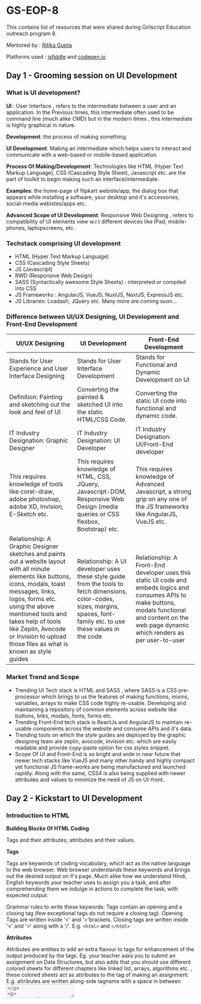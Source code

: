 # GS-EOP-8
This contains list of resources that were shared during Girlscript Education outreach program 8.

Mentored by : [Ritika Gupta](https://www.linkedin.com/in/gritika1906/)

Platforms used : [jsfiddle](https://jsfiddle.net/) and [codepen.io](https://codepen.io/collection/AQPkmq )

## Day 1 - Grooming session on UI Development

### What is UI development?

**UI** : User Interface , refers to the intermediate between a user and an application. In the Previous times, this intermediate often used to be command line (much
alike CMD) but in the modern times , this intermediate is highly graphical in nature.

**Development**: the process of making something.

**UI Development**: Making an intermediate which helps users to interact and communicate with a web-based or mobile-based application.

**Process Of Making/Development**: Technologies like HTML (Hyper Text Markup Language), CSS (Cascading Style Sheet), Javascript etc. are the part of toolkit to begin making such an interface/intermediate.

**Examples**: the home-page of flipkart webiste/app, the dialog box that appears while installing a software, your desktop and it's accessories, social-media webistes/apps etc.

**Advanced Scope of UI Development**: Responsive Web Designing , refers to compatibility of UI elements view w.r.t different devices like IPad, mobile-phones, laptopscreens, etc.

### Techstack comprising UI development

* HTML (Hyper Text Markup Language)
* CSS (Cascading Style Sheets)
* JS (Javascript)
* RWD (Responsive Web Design)
* SASS (Syntactically awesome Style Sheets) : interpreted or compiled into CSS
* JS Frameworks : AngularJS, VueJS, NuxtJS, NextJS, ExpressJS etc.
* JS Libraries: Loadash, JQuery etc.
Many more are coming soon...

### Difference between UI/UX Designing, UI Development and Front-End Development

UI/UX Designing | UI Development |  Front-End Development
--- | --- | ---
Stands for User Experience and User Interface Designing |Stands for User Interface Development | Stands for Functional and Dynamic Development on UI
Definition: Painting and sketching out the look and feel of UI | Converting the painted & sketched UI into the static HTML/CSS Code. | Converting the static UI code into functional and dynamic code.
IT Industry Designation: Graphic Designer | IT Industry Designation: UI Developer | IT Industry Designation: UI/Front-End developer
This requires knowledge of tools like corel-draw, adobe photoshop, adobe XD, Invision, E-Sketch etc. | This requires knowledge of HTML, CSS, JQuery, Javascript-DOM, Responsive Web Design (media queries or CSS flexbox, Bootstrap) etc. | This requires knowledge of Advanced Javascript, a strong grip on any one of the JS frameworks like AngularJS, VueJS etc.
Relationship: A Graphic Designer sketches and paints out a website layout with all minute elements like buttons, icons, modals, toast messages, links, logos, forms etc. using the above mentioned tools and takes help of tools like Zeplin, Avocode or Invision to upload those files as what is known as style guides | Relationship: A UI developer uses these style guide from the tools to fetch dimensions, color-codes, sizes, margins, spaces, font-family etc. to use these values in the code | Relationship: A Front-End developer uses this static UI code and embeds logics and consumes APIs to make buttons, modals functional and content on the web page dynamic which renders as per user-to-user

### Market Trend and Scope

* Trending UI Tech stack is HTML and SASS , where SASS is a CSS pre-processor which brings to us the features of making functions, mixins, variables, arrays to make CSS code highly re-usable. Developing and maintaining a repository of common elements across website like buttons, links, modals, fonts, forms etc.
* Trending Front-End tech stack is ReactJs and AngularJS to maintain re-usable components across the website and consume APIs and it's data.
* Trending tools on which the style guides are deployed by the graphic designing team are zeplin, avocode, invision etc. which are easily readable and provide copy-paste option for css styles snippet.
* Scope Of UI and Front-End is so bright and wide in near future that newer tech stacks like VueJS and many other handy and highly compact yet functional JS frame-works are being manufactured and launched rapidly. Along with the same, CSS4 is also being supplied with newer attributes and values to minimize the need of JS on UI-front.

## Day 2 - Kickstart to UI Development

### Introduction to HTML

**Building Blocks Of HTML Coding**

Tags and their attributes; attributes and their values.

**Tags**

Tags are keywords of coding vocabulary, which act as the native language to the web browser. Web browser understands these keywords and brings out the desired output on
it's page. Much alike how we understand Hindi, English keywords your teacher uses to assign you a task, and after comprehending them we indulge in actions to complete the
task, with expected output. 

Grammar rules to write these keywords: Tags contain an opening and a closing tag (few exceptional tags do not require a closing tag). Opening Tags are written inside '<' and '>'brackets. Closing tags are written inside '<' and '>' along with a '/'. E.g. ```<html>``` and ```</html>```

**Attributes**

Attributes are entities to add an extra flavour to tags for enhancement of the output
produced by the tags. Eg. your teacher asks you to submit an assignment on Data
Structures, but also adds that you should use different colored sheets for different
chapters like linked list, arrays, algorithms etc. , these colored sheets act as attributes to
the tag of making an assignment.
E.g. attributes are written along-side tagname with a space in between <textarea
disabled>

**Values**

Values are, what type of enhancements do we need to embed to our output. For an instance, teacher has told you to use colored sheets for different chapters but what
colors you will choose to make the assignment forms the part of values to attributes.E.g. values are written after attribute name with an = in between and inside quotes " or '
`<textarea disabled="true">`
  
**Typography Tags**

* `<p></p> `: This is a paragraph tag used to code text type of content for the web browser.
* `<label></label>` : This is a label tag used to code text type of content, especially the descriptions for the form fields, for the web browser.
* `<h1></h1>` to `<h6></h6>` : This is a paragraph tag used to code text type of content, especially the headings and sub headings, for the web browser.
* `<span></span>` : This is a tag used to code text type of content, inline in nature, for the web browser.
* `<i></i>` or `<em></em>` : This is an italics/emphasis tag used to format the syle of content, making it appear italicized in nature. This also forms a part of formatting tags. Both the tags visually appear to have same effect on the browser but for website translating speech programs, the tone of text changes for 'em' tag.
* `<b></b>` and `<strong></strong>` : This is a bold tag used to format the style of content, making it appear bold in nature. This also forms a part of formatting tags. Both the tags visually appear to have same effect on the browser but for website translating speech programs, the tone of text changes for 'strong' tag.
* `<u></u>` : This is an underline tag used to format the style of content, making it appear underlined in nature. This also forms a part of formatting tags.
* `<mark></mark> `: This is a mark tag used to format the style of content, making it appear highlighted in nature. This also forms a part of formatting tags.

**Semantic Tags**

* `<header></header>` : This is a header tag used to wrap structure of header, for any webpage/website.
* `<footer></footer>` : This is a footer tag used to wrap structure of header, for any webpage/website.
* `<section></section>` : This is a section tag used to wrap sections of the webpage/webiste apart from header or footer.
* `<article></article>` : This is an article tag used to wrap textual content of the webpage/website.
* `<aside></aside>` : This is an aside tag used to wrap content aligned to corners of the webpage/website.
* `<main></main>` : This is a main tag used to wrap content of specific and relevant importance for the webpage/website.
* `<thead></thead>` : This is a table head tag used to wrap content of a table headers.
* `<tbody></tbody>` : This is a table body tag used to wrap content of a table body.
* `<figure></figure>` and `<figcaption></figcaption>` : This is a figure tag used to wrap content of image media placed on a webpage/website, figcaption is a sub-tag to wrap caption of the image in it.

**Media Tags**

* `<img></img>` : This is an image tag, used to display image type media on the webpage/website. But this tag will not only work by mentioning it's tag name like other tags mentioned so far, it will require attributes to be guided with more information to perform desired function. The mandatory attribute with this tag name is "src" written as `<img src="path of the image file"></img>` E.g. `<img src="https://redzonekickboxing.com/wpcontent/uploads/2017/04/default-image-620x600.jpg"></img>`
* `<a></a>` : This is the anchor tag used to embed links to external webistes/webpages or to navigate between different pages of same website or to embed an email address to redirect in composing the mail etc. This tag alike 'img' tag too requires a mandatory attribute called 'href' written as `<a href="link to webiste/ link to page in this website/ move to an element on the same page/ mail">link text</a>` E.g. `<a href="#top">link text</a>`, E.g. `<a href="https://www.google.com/">link text</a>`E.g. `<a href="mailto: aashigupta1919@gmail.com">link text</a>`

**Form Related Tags**

* `<form></form>` : This is form tag that wraps all the elements which demands an input or action from the user interacting with the website/webpage.
* `<input>` : This is input tag and contains a mandatory attribute called 'type' to display it's nature and is used to render different types of form inputs like text, password, date, time, color, range, file, list etc. on the webpage/website.
* `<textarea></textarea>` : This is textarea tag, used to get an input of multiple lines of text, from the user on a webpage/website.
* `<select></select>` and `<option></option>` : This select tag allows a user to select from a list of options pre-available, fromt the webpage/website. The `<option></option>` tag is a crucial sub-tag of 'select' as inside this tag all the options are written which are to be made available for the user.
* `<datalist></datalist>` : This datalist tag acts as a text input taken from user and if the text string matches any of the available options, it shows the list of those
options to the user much alike a pre-fetch function. This tag operates both by subtag `<option></option>` and by parent tag `<input>` 

**Tag Attributes**

* **Global Attributes**: 'id', 'class', 'style', 'contenteditable', 'spellcheck', 'lang', 'title' 'data-\*' etc. These attributes are not tag-specific and may be used with any tag for tag enhancement.
    * **id**:This attribute assigns a unique id to an element which can be accessed either for styling purposes or for functional purposes. (** Remember 'id' attribute
value cannot be same for multiple elements and must contain a unique value)
    * **class**: This attribute assigns a value to an element which can be accessed either for styling purposes or for functional purposes. Typically, this attribute also
defines, as to which group of styles this element belongs to.
    * **style**: This attribute contains all the style properties and it's values to provide inline styles to the element.
    * **title**: This attribute is used to show a tooltip kind of information related to the element. Typically used to describe the purpose/content/function of an element in a summarized manner.
    * **contenteditable**: This attribute is used to define if content of tag/element can be edited or not via interface.
    
* **Form Input Attributes**: 'type' attribute has different values like "type='text'","type='password'", "type='file'", "type='email'", "type='date'". All these attributes help in obtaining input from the user and send across the server for manipulation.
    * **type='text'**: This attribute is used to obtain single line text input from user like name of the user, contact number, etc.
    * **type='password'**: This attribute is used to obtain single line hidden input from user like password etc.
    * **type='file'**: This attribute is used to obtain file input from user like uploading a resume file, uploading bill proofs etc.
    * **type='email'**: This attribute is used to obtain email input from user. This attribute automatically validates if the input value is in correct format of email or not.
    * **type='date'**: This attribute is used to obtain date input from user. This attribute automatically provides a calendar feature to the user to choose a date from.

And there is an exhaustive list of attributes for other tags.

### Difference between HTML4 and HTML5

HTML 4 | HTML 5
--- | --- 
Absence of Semantic Tags: only tags like \<div\>\<\/div\> | Semantic Tags like: \<article\>\<\/article\>,\<header\>\<\/header\>, \<footer\>\<\/footer\>,\<nav\>\<\/nav\>, \<figure\>\<\/figure\>, \<main\> \<\/main\> etc
Input types like 'text', 'password'etc. available for all purposes. | Input types like 'email', 'url', 'date' etc. have been introduced for wider usage.
Special form tags absent. | Special form tags like \<datalist\>\<\/datalist\>, \<output\>\<\/output\>, etc. have been introduced
Formatting Tags like : \<font\>\<\/font\>, \<big\>\<\/big\>, \<strike\>\<\/strike\>, \<center\>\<\/center\>, were present.| Formatting Tags like :\<font\>\<\/font\>, \<big\>\<\/big\>, \<strike\>\<\/strike\>, \<center\>\<\/center\>, have been removed (deprecated).
The input tag has limited set of attributes like 'id', 'class', 'style','type', 'name' etc. | The input tag has several highly dynamic attributes like 'pattern', 'autocomplete','min', 'max' etc 
\<ol\>\<\/ol\> tag has no attribute for reverse ordering. | \<ol\>\<\/ol\> tag has an attribute for reverse ordering called 'reversed'.
Limited set of global attributes available. | Special feature global attributes like: "spellcheck" , "contenteditable" etc. have been introduced.

And an exhaustive list of differences exist.
Please refer to the official W3 website to study in detail.

### HTML Code for practise

```javascript
HTML Code Practiced on JSFiddle for Tags and attributes
<html>
<head>
<style>
p{
 color: cyan;
}
</style>
</head>
<body>
<p id="para" class="paragraph" spellcheck="true" contenteditable="true" style="color: pink;">
My name is Ritika Gupta. This is my first web page developnt. I am practising tags and attributes through
this demo.
</p>
<h1>
This is my first heading
</h1>
<h2>
This is my second heading
</h2>
<h3>
This is my third heading
</h3>
<h4>
This is my fourth heading
</h4>
<h5>
This is my fifth heading
</h5>
<h6>
This is my sixth heading
</h6>
<code>This is my first code</code>
<i>This text is italicised</i>
<em>This text is italicised too</em>
<b>This text is bold</b>
<strong>This text is bold too</strong>
<span>This is a span tag</span>
<img src="https://www.litmus.com/wp-content/uploads/2020/04/fallback-strategies-for-interactiveemail.gif" title="this is an image"/>
<a href="https://jsfiddle.net/hstumLbe/3/">Take me to this link</a>
<a href="mailto: abc@gmail.com">Send Email</a>
<a href="#para" title="jumper" contenteditable="false">Take me to the top of page</a>
</body>
</html>
```

### Resources

* [HTML Learning from JavaT Point]( https://www.javatpoint.com/html-tutorial)
* [Codecademy HTML Code-Along Learn Platform]( https://www.codecademy.com/learn/learn-html )(**Personally recommended**)
* [W3Schools HTML Learning]( https://www.w3schools.com/html/)
* [MDN](https://developer.mozilla.org/en-US/docs/Web/HTML) (**Preferred when you have a strong grip on fundamentals**)
* [Tutorials Point HTML]( https://www.tutorialspoint.com/html/index.html)

## Day 3 - Adding Visual styles to UI

### Introduction to CSS

* CSS may be divided into 3 types: inline CSS, embedded CSS, External CSS.
    * **Inline CSS**: when the styles are coded as an attribute of the element or tag in the HTML file. E.g. `<p style="color: darkred;">`
    * **Embedded CSS**: when the styles are coded as a part of head tag in the HTML file. E.g.```<head> <style>p{color: pink;} </style> </head>```
    * **External CSS**: A designated CSS file is maintained containing only the styles , with an extension .css and is called upon in the HTML file through "link" tag. E.g. ```<link href="styles.css">```
    
* Cascading Style Sheets comprise of several property-value set of code to embed visually appealing styles to HTML coded web pages or websites.

* The Grammar to define property-value set is: "property : value;" the property name followed by a colon further followed by the value and ended by a semi-colon. E.g. ```color : blue;```

* These property-value sets are then supplied to elements of the web page, we wish to style, called selectors in CSS. Grammar for the same is as follows:
```"selector{ property: value; }"```

* A Selector is a piece of code that selects and brings element to be styled, to the CSS table. E.g. ``` p{color: red;}```

* Selectors may be of wide variety, common of which are given here:
    * Element Name E.g. ```p, h1, article, nav, div, input etc.```
    * Element Class E.g.``` .box, .container etc.```
    * Element Id E.g.``` #box, #container etc.```
    * Universal Selector E.g. ```*{}```. A Universal Selector selects all the elements or tags on a web page like ```p, body, footer, header, span, a, img, div, etc.```
    * Element Name followed by attribute-value pair E.g. ```input[type="text"]```
    * Element name/class/id followed by attribute-value prefix. E.g. ```div[class^="box"]```,```form-group[class^="box"]``` ,```#form-group[class^="box"]```
    * Element name/class/id followed by attribute-value suffix. E.g. ```div[class$="wrapper"],frame[class$="wrapper"], #frame[class$="wrapper"]```
    * Element name/class/id followed by attribute-value substring. E.g. ```div[class*="wrapper"], .frame[class*="wrapper"], #frame[class*="wrapper"]```
    * homogenous/heterogenous combination of all the above mentioned selectors. E.g. ```p.child{color: green;}, h2#top{color: cyan;}, div[class*="group"] input[type="text"]``` ```{font-size: 20px; border: 1px solid red;}```
    
* What if overriding styles are written for the same element by differentselectors?: The specificity rule follows for different selectors which sets the priority for them.

    * The standard specificity rule is: inline style > id > class > element name

    * Specificity Rule when same method is style is written multiple times: The greater valued line of code will execute. E.g. on line 4``` p{color: green}``` and on line 10 of same sheet ```p{color: blue}```, paragraph will be of blue color.

    * Specificity when dealing with ```"!important"``` : It tends to pick the selector to which it is applied and place it on the top of hierarchy stack. E.g. ```p{color: red
!important} ```

### CSS Box Model

![CSS Image](Class-3/css-box-model.png)

* Every Element or tag placed on a web page may be imagined of as abox. This box contains an invisible environment around it's edges marking it's features. These features are margins -> borders -> padding-> content

* Property-Value Set related to CSS box-model is 'box-sizing'.

* box-sizing: border-box | content-box

* By Default, the box-sizing property is set to the value content-box which means that padding and borders will not be included in the width and height of an element and will add their values to the width and height of the element , changing it's desired width and height.

* Let's take an example to understand this concept in detail: We have a 'div' tag whose total width should be 300px and height should be 100px, border-width should be 3px and padding should be 20px from all edges.

* box-sizing: content-box will make total width of div = 346px (width of div 300px + padding-left 20px + padding-right 20px + border-width-left 3px + border-width-right 3px) violating the requirement of width to be 300px only.

* box-sizing: content-box will make total height of div = 146px (height of div 100px + padding-top 20px + padding-bottom 20px + border-widthtop 3px + border-width-bottom 3px) violating the requirement of height to be 100px only.

* To solve this problem: we have box-sizing: border-box

* box-sizing: border-box, helps to consume dimensions for padding and border value from mentioned value of width and height of 'div' tag.

* For an example: we have given width = 300px and height = 100px for 'div' padding = 20px and border = 3px, hence values for padding and border are auto adjusted from width and height values.

* box-sizing: border-box, will keep total height of div 100px by adjusting values like height 54px (height of div 100px - padding top 20px - padding bottom 20px - border top 3px - border-bottom 3px)

* box-sizing: border-box, will keep total width of div 300px by adjusting values like width 254px (width of div 300px - padding left 20px - padding right 20px - border right 3px - border left 3px)

### Typogrphy and Formating

* font-family: Segoe UI | Times New Roman | Comic Sans | Helvetica | etc.

* Commonly fallback values are given for such properties to ensure the display does not break on any browser. Fallback values may be given in a single property separated by commas. E.g. ```font-family: helvetica,sansserif.```

* color : any color value (hex, rgb, rgba or name of the color).

* font-size: any numeric value(in px, em, rem etc. units)

* text-decoration: none | underline |line-through | underline | overline etc.

* font-weight: normal | bold | bolder | lighter | number | initial | inherit;

* text-transform: uppercase | lowercase | capitalize | none etc.

* text-indent: number

* word-spacing: number

* letter-spacing: number

* line-height: number

* text-shadow: horizontal-shadow-number vertical-shadow-number

* shadow-smudge-number shadow-color

* text-align: center | right | left | justify etc.

* background-color: color code

* display: block | inline-block | inline | flex | inline-flex

* opacity: number between 0 to 1

* position: fixed | absolute | relative | static | sticky

* margin: margin-top margin-right margin-bottom margin-left (TRBL Trouble rule) [shorthand]

* padding: padding-top padding-right padding-bottom padding-left (TRBL Trouble rule) [shorthand]

* border: border-width border-style border-color [shorthand]

* width: number

* height: number

* min-width: number

* max-width: number

* min-height: number

* max-height: number

* overflow: scroll | hidden | auto | none

* border-radius: number

### CSS FlexBox

* CSS Flexbox is a flexible box model used to design webiste/web-page structure to behave responsively for different devices.

* To develop this kind of a structure, a set of CSS property-value are defined mentioned as follows:

* display: flex (set the display property of the container element to flexible box)

* flex-direction: column | row | column-reverse | row-reverse (set the direction of items inside flexible container to appear in a row or a column)

* flex-wrap: nowrap | wrap | wrap-reverse (when the device size is small it adjusts the flexible container items in the available spaces below the other)

* justify-content: center | flex-start | flex-end | space-around | spacebetween etc. (The justify-content property aligns the flexible container's items when the items do not use all available space on the main-axis (horizontally).)

* align-items: center | flex-end | flex-start | baseline | stretch (The alignitems property specifies the default alignment for items inside the flexible container.)

* align-self: center | flex-end | flex-start | baseline | stretch (The align-self property specifies the alignment for the selected item inside the flexible container. The align-self property overrides the flexible container's alignitems property.)

* flex-flow: flex-direction flex-wrap [shorthand property]

* order: number (Specifies the order of a flexible item relative to the rest of the flex items inside the same container)

###  Difference Between CSS2 and CSS 3

**CSS 2**

* Border enhancement properties weren't introduced.
* This doesn't support border-box property.
* border-image property is unsupported.
* limited set of pseudo-elements existed.
* limited set of pseudo-selectors existed.
* box-shadow property missing.

**CSS 3**

* Border enhancement properties like border-radius came into picture.
* border-box property is supported in this version.
* border-image property has been introduced.
* several new selectors like element attribute suffix, element attribute prefix and element attribute substring were introduced.
* several new pseudo-elements are introduced like ::first-line, ::first-letter,::after, ::before etc.
* several new pseudo-classes are introduced like :first-child, :hover, :active,:focus, :lang, :root, :empty etc.
* box-shadow property introduced, box-shadow: none | h-shadow vshadow blur spread color |inset;

### Resources

(Difference between CSS2 and CSS3 keypoints)[ https://nimapinfotech.com/blog/css3-vs-css2/]
(CSS Study Link W3Schools)[ https://www.w3schools.com/css/]
(CSS Codecademy Link)[ https://www.codecademy.com/learn/learn-css] (**Personally Preferred learning portal**)
(JavaTPoint CSS Learning)[https://www.javatpoint.com/css-tutorial]

# Day 4

Resources for today's session:
CSS transform property: https://www.w3schools.com/cssref/css3_pr_transform.asp
CSS variables: https://www.w3schools.com/css/css3_variables.asp
Difference between :root pseudo-selector and html{} selector: https://stackoverflow.com/questions/15899615/whats-the-difference-between-css3s-root-pseudo-class-and-html [One technical difference between them is that :root - being a pseudo class has a greater specificity than html (a type selector)]

Adding Visuals to UI

Advanced CSS Concepts
CSS variables:
CSS variables are the custom keywords used to store property values. These variables can be
called at all the code areas where the desired value needs to be put. This is the most efficient
code practice as value stored in the variable can be later on modified or deleted (as per the
product requirement) very easily and quickly whereas locating all the places where the value
has been written and then modifying/deleting it might be cumbersome and lead to
unhandled code errors.
Syntax of declaring and using variables is as follows:
Variable Declaration: "--variable-name: value;" E.g. --grey-shade: grey;
Variable Consumption: "property: var(--variable-name);" E.g. color: var(--grey-shade);
CSS pseudo-selectors
These are the set of pre-defined classes in CSS used for special case styling on an element.
Few of the highly used pseudo-selectors are as follows:
1. :link - This is a pseudo-selector used on anchor tags to define styles which enhances the predefined link behaviour of an anchor tag.
2. :checked - This is a pseudo-selector used on input type radio or checkbox, used to style
them differently when they are in checked state.
3. :disabled - This is used on input types or elements to style them differently when they are
disabled state.
4. :invalid - This is used on several input types to style them differently when they we input
mismatched type of values in them. This pseudo-selector has met form validation needs
efficiently.
5. :hover - This selector is used to add styles to an element to present it differently when user
hovers on the element.
6. :first-child - This selector is used to add styles differently, to the first child of an element
which acts as parent to it.
7. :last-child - This selector is used to add styles differently, to the last child of an element
which acts as parent to it.
8. :nth-child - This selector is used to add styles differently, to the nth child of an element
which acts as parent to it. This nth child could be any number like nth-child(4) the fourth
child element, nth-child(odd) all the odd child elements, nth-child(5n) all the child elements
appearing at a count of 5 will be styled differently and so on.
CSS pseudo-elements
These are the set of pre-defined styles in CSS used for special case styling on an element.
Few of the highly used pseudo-elements are as follows:

1. ::first-line - This selects the first line of typography tags and is uesd to style them differently.
2. ::first-letter - This is used to add different styles to first letter in a typographic element or
input elements.
3. ::after - This is used to concatenate a string value towards the end of an element. The
mandatory property-value pair needed to display output of this is content: "string/empty".
4. ::before - This is used to concatenate a string value towards the beginning of an element.
The mandatory property-value pair needed to display output of this is content:
"string/empty".
Font-Awesome Icons Library
Font-awesome icons library is used widely to include icons on a web page or website. It is a
repository of icons and provide commonly used icons for free to the web applications. There
are other similar icon repositories available online. the Font-awesome repository may be
used in the following ways:
1. CDN link: developers may include the cdn (content delivery network) link for font-awesome
repository in the head section of root html file in this way: <link rel="stylesheet"
href="https://cdnjs.cloudflare.com/ajax/libs/font-awesome/4.7.0/css/fontawesome.min.css">
2. NPM Package: while developing a website using a JS framework, a node package may be
installed in the application and used directly. This method has an advantage over the cdn
link that if the server where the icons are placed, runs down, it does not affect our webiste as
we have the package locally installed in our app. The package may be installed running this
command "npm i font-awesome".
3. Grammar to use the icons:
1. CSS content-code method: by using the pseudo-element after/before with the element to which
icon needs to be applied, the content attribute value can be substituted with string content code of
the icon and including the font-family attribute to be FontAwesome.
E.g.
p::after{
content: '\f01e';
font-family: FontAwesome;
}
2. HTML entity code method: much alike css content code method, the html entity code is written
inside the element where icon is needed and element css must contain font-family as FontAwesome.
E.g.
<span> '&#wwww' home </span >
css: span { font-family: FontAwesome;}
3. HTML tag and class attribute method: An i tag with class="fa icon-class" is placed in the html code
to display the icon.
E.g.
<i class="fa fa-adjust">

CSS Transform
transform: rotate(angle) - This property enables to rotate an element by
an angle given, to which it is applied. E.g. transform: rotate(45deg);
transform: scale(x,y) - This property enables to zoom-in/zoomout/stretch an element by the value of x and y axis given, to which it is
applied. E.g. transform: scale(1.5,2.5);
transform: translate(x,y) - This property re-positions the element on x
axis and y axis , to which it is applied. E.g. transform: translate(50px,
20px);
transform: none - This property clears and removes all the transform
applied to an element.
transform: scaleX(x) - This property enables to zoom-in/zoomout/stretch an element by the value of x coordinate only, to which it is
applied. E.g. transform: scale(1.5);
transform: scaleY(y) - This property enables to zoom-in/zoomout/stretch an element by the value of y coordinate only, to which it is
applied. E.g. transform: scale(4.5);
transform: translateY(y) - This property re-positions the element on it's y
coordinate only, to which it is applied. E.g. transform: translateY(15px);
transform: translateX(x) - This property re-positions the element on it's x
coordinate only, to which it is applied. E.g. transform: translateX(15px);
transform: rotateX(angle) - This property enables to rotate an element
by an angle given from it's x-axis, to which it is applied. E.g. transform:
rotate(45deg);
transform: rotateY(angle) - This property enables to rotate an element
by an angle given from it's y-axis, to which it is applied. E.g. transform:
rotate(45deg);

# Day 5

Introduction to css preprocessors

Introduction to SASS

What is SASS? - SASS is a pre-processor scripting language compiled or
interpreted into CSS. It is the most powerful, mature and stable CSS extension
language. It eliminates the redundancy in CSS code and allows to create reusable components.
Difference between SASS and SCSS: The only difference is that a file saved with
.sass extension must contain an indented syntax and a file saved with .scss
extension may take help of curly braces to define the scope. Hence, the only
difference lies in the grammar of writing the code.
A file with .sass extension:
p
 color: green;
 span
   color: red;
   font-family: arial black;
 font-family: Segoe UI;
A file with .scss extension
p
{
color: green;
span
{
color: red;
font-family: arial black;
}
font-family: Segoe UI;
}
Fundamental Concepts of SASS are: variables, mixins, functions and arguments,
lists and arrays.

SASS Variables

SASS Variables: These are the store houses for property values much alike CSS
variables.
Syntax for Variable Declaration- $variable-name: value stored; E.g. $primary-color:
darkblue;
Syntax for Variable Consumption- property: $variable-name; E.g. color: $primarycolor; etc.
Syntax for Variable as function argument- @function btn($value){@return $value;}
Syntax for Variable as argument with default value- @function btn($value =
"primary"){ @return $value; }

SASS Mixins

Mixins: These are collection of code statements for some common styles under a
single roof to be re-used wherever same set of styles are needed in a
website/web-page.
Syntax of mixins:
@mixin btn-primary{
background-color: blue;
color: white;
border-radius: 3px;
padding: 12px;
&:hover{
background-color: darkblue;
border: 1px inset blue;
}
}
.btn-action{
@include btn-primary;
}
.btn-ok{
@include btn-primary;
background-color: green;
}

More Dynamic Mixins:

@mixin btn($color, $borderRadius, $bgColor, $padding, $margin, $hoverbg){
background-color: $bgColor;
color: $color;
border-radius: $borderRadius;
margin: $margin;
padding: $padding;
&:hover{
background-color: $hoverbg;
}
}
.btn-cancel{
@include btn('white', '3px', 'darkblue', '12px', '0px', 'lightblue');
}
.btn-warning{
@include btn('goldenrod', '3px', '#202020', '8px', '0px', 'yellow'); }
A mixin may be called in another mixin with additional or no set of style
statements.

SASS Functions and Lists

SASS Functions: These are code snippets which helps rendering functional,
conditional or looped styles to an element.
Syntax: @function function-name(arguments){ function to be performed }
E.g.
@function edges($edgesValue: 'flat'){
$value: 25px;
@if $edgesValue == 'semi'{
$value: 5px;
@return $value;
}
@else if $edgesValue == 'rounded'{
$value: 50%;
@return $value;
}
@else if $edgesValue == 'flat'{
$value: 0px;
@return $value;
}
}
p{
border-radius: edges('semi');
border: 1px solid;
padding: 12px;
}
div{
border: 2px solid;
border-radius: edges('rounded');
width: 20px

height: 20px;
}

SASS Lists: SASS Lists are key-value pairs stored like an object.


Syntax: $colors: (black: #000000, white: #ffffff, grey: #efefef, red: #000099);
These list key-values may be accessed by inbuilt SASS function map-get().
E.g. div{
background-color: map-get($colors, grey);
}
More functional example:
$palette:( grey: (5: #404040, 10: #606060, 20: #808080, 30: #B0B0B0, 40:
#D0D0D0), blue: (5: #000033, 10: #000066, 20: #000099), red: (5: #660000, 10:
#990000) );
@function color($colorname, $colorcode){
$color-map: map-get($palette, $colorname);
@if ($color-map == null) {
@error $selectedColor + ' is not part of the color palette';
}
@return map-get($color-map, $colorcode);
}
p{
color: color(red,10);
}



